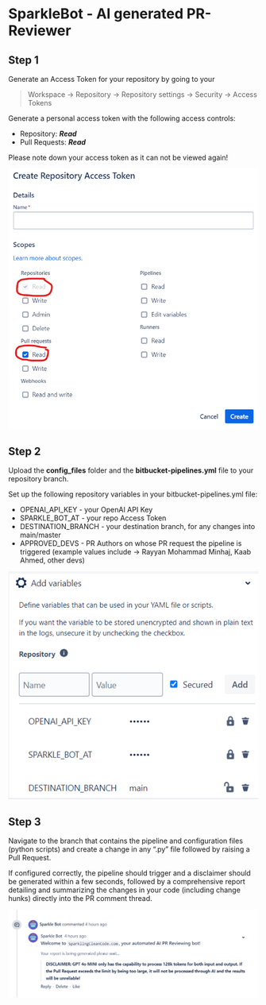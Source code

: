 # SparkleBot - AI generated PR-Reviewer

## Step 1

Generate an Access Token for your repository by going to your

> Workspace → Repository → Repository settings → Security → Access Tokens
> 

Generate a personal access token with the following access controls:

- Repository: ***Read***
- Pull Requests: ***Read***

Please note down your access token as it can not be viewed again!

![image.png](./README_Images/image.png)

## Step 2

Upload the **config_files** folder and the **bitbucket-pipelines.yml** file to your repository branch. 

Set up the following repository variables in your bitbucket-pipelines.yml file:

- OPENAI_API_KEY - your OpenAI API Key
- SPARKLE_BOT_AT - your repo Access Token
- DESTINATION_BRANCH - your destination branch, for any changes into main/master
- APPROVED_DEVS - PR Authors on whose PR request the pipeline is triggered (example values include -> Rayyan Mohammad Minhaj, Kaab Ahmed, other devs)

![image.png](./README_Images/image1.png)

## Step 3

Navigate to the branch that contains the pipeline and configuration files (python scripts) and create a change in any “.py” file followed by raising a Pull Request.

If configured correctly, the pipeline should trigger and a disclaimer should be generated within a few seconds, followed by a comprehensive report detailing and summarizing the changes in your code (including change hunks) directly into the PR comment thread.

![image.png](./README_Images/image2.png)